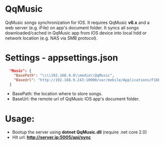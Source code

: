 # QqMusic
QqMusic songs synchronization for IOS. It requires QqMusic <b>v6.x</b> and a web server (e.g. iFile) on app's document folder. It syncs all songs downloaded/cached in QqMusic app from IOS device into local hdd or network location (e.g. NAS via SMB protocol).

# Settings - appsettings.json
```json
  "Music": {
    "BasePath": "\\\\192.168.9.8\\media\\QqMusic",
    "BaseUrl": "http://192.168.9.243:10000/var/mobile/Applications/F16E8B42-BA8F-4E78-8CA4-E5C20C42EEEE/Documents"
  } 
```
* BasePath: the location where to store songs.
* BaseUrl: the remote url of QqMusic IOS app's document folder.

# Usage:
* Bootup the server using <b>dotnet QqMusic.dll</b> (require .net core 2.0)
* Hit url: <b>http://server.ip:5005/api/sync</b>
